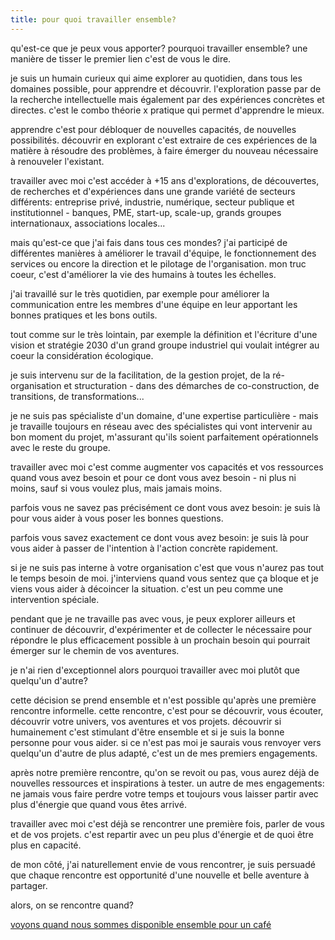 ```yaml
---
title: pour quoi travailler ensemble?
---
```


qu'est-ce que je peux vous apporter? pourquoi travailler ensemble? une manière de tisser le premier lien c'est de vous le dire.

je suis un humain curieux qui aime explorer au quotidien, dans tous les domaines possible, pour apprendre et découvrir. l'exploration passe par de la recherche intellectuelle mais également par des expériences concrètes et directes. c'est le combo théorie x pratique qui permet d'apprendre le mieux.

apprendre c'est pour débloquer de nouvelles capacités, de nouvelles possibilités. découvrir en explorant c'est extraire de ces expériences de la matière à résoudre des problèmes, à faire émerger du nouveau nécessaire à renouveler l'existant.

travailler avec moi c'est accéder à +15 ans d'explorations, de découvertes, de recherches et d'expériences dans une grande variété de secteurs différents: entreprise privé, industrie, numérique, secteur publique et institutionnel - banques, PME, start-up, scale-up, grands groupes internationaux, associations locales...

mais qu'est-ce que j'ai fais dans tous ces mondes? j'ai participé de différentes manières à améliorer le travail d'équipe, le fonctionnement des services ou encore la direction et le pilotage de l'organisation. mon truc coeur, c'est d'améliorer la vie des humains à toutes les échelles.

j'ai travaillé sur le très quotidien, par exemple pour améliorer la communication entre les membres d'une équipe en leur apportant les bonnes pratiques et les bons outils.

tout comme sur le très lointain, par exemple la définition et l'écriture d'une vision et stratégie 2030 d'un grand groupe industriel qui voulait intégrer au coeur la considération écologique.

je suis intervenu sur de la facilitation, de la gestion projet, de la ré-organisation et structuration - dans des démarches de co-construction, de transitions, de transformations...

je ne suis pas spécialiste d'un domaine, d'une expertise particulière - mais je travaille toujours en réseau avec des spécialistes qui vont intervenir au bon moment du projet, m'assurant qu'ils soient parfaitement opérationnels avec le reste du groupe.

travailler avec moi c'est comme augmenter vos capacités et vos ressources quand vous avez besoin et pour ce dont vous avez besoin - ni plus ni moins, sauf si vous voulez plus, mais jamais moins.

parfois vous ne savez pas précisément ce dont vous avez besoin: je suis là pour vous aider à vous poser les bonnes questions.

parfois vous savez exactement ce dont vous avez besoin: je suis là pour vous aider à passer de l'intention à l'action concrète rapidement.

si je ne suis pas interne à votre organisation c'est que vous n'aurez pas tout le temps besoin de moi. j'interviens quand vous sentez que ça bloque et je viens vous aider à décoincer la situation. c'est un peu comme une intervention spéciale.

pendant que je ne travaille pas avec vous, je peux explorer ailleurs et continuer de découvrir, d'expérimenter et de collecter le nécessaire pour répondre le plus efficacement possible à un prochain besoin qui pourrait émerger sur le chemin de vos aventures.

je n'ai rien d'exceptionnel alors pourquoi travailler avec moi plutôt que quelqu'un d'autre?

cette décision se prend ensemble et n'est possible qu'après une première rencontre informelle. cette rencontre, c'est pour se découvrir, vous écouter, découvrir votre univers, vos aventures et vos projets. découvrir si humainement c'est stimulant d'être ensemble et si je suis la bonne personne pour vous aider. si ce n'est pas moi je saurais vous renvoyer vers quelqu'un d'autre de plus adapté, c'est un de mes premiers engagements.

après notre première rencontre, qu'on se revoit ou pas, vous aurez déjà de nouvelles ressources et inspirations à tester. un autre de mes engagements: ne jamais vous faire perdre votre temps et toujours vous laisser partir avec plus d'énergie que quand vous êtes arrivé.

travailler avec moi c'est déjà se rencontrer une première fois, parler de vous et de vos projets. c'est repartir avec un peu plus d'énergie et de quoi être plus en capacité.

de mon côté, j'ai naturellement envie de vous rencontrer, je suis persuadé que chaque rencontre est opportunité d'une nouvelle et belle aventure à partager.

alors, on se rencontre quand?

[voyons quand nous sommes disponible ensemble pour un café](https://calendly.com/liut)